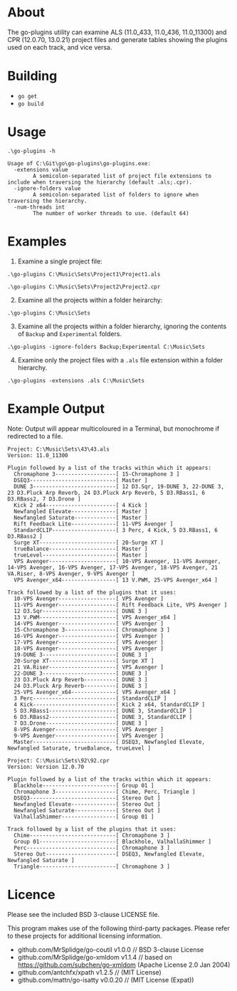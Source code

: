 # About

The go-plugins utility can examine ALS (11.0_433, 11.0_436, 11.0_11300) and CPR (12.0.70, 13.0.21) project files and generate tables showing the plugins used on each track, and vice versa.

# Building

* ```go get```
* ```go build```

# Usage

```
.\go-plugins -h

Usage of C:\Git\go\go-plugins\go-plugins.exe:
  -extensions value
        A semicolon-separated list of project file extensions to include when traversing the hierarchy (default .als;.cpr).
  -ignore-folders value
        A semicolon-separated list of folders to ignore when traversing the hierarchy.
  -num-threads int
        The number of worker threads to use. (default 64)
```

# Examples

1. Examine a single project file:

```
.\go-plugins C:\Music\Sets\Project1\Project1.als
```
```
.\go-plugins C:\Music\Sets\Project2\Project2.cpr
```

2. Examine all the projects within a folder heirarchy:

```
.\go-plugins C:\Music\Sets
```

3. Examine all the projects within a folder hierarchy, ignoring the contents of ```Backup``` and ```Experimental``` folders.

```
.\go-plugins -ignore-folders Backup;Experimental C:\Music\Sets
```

4. Examine only the project files with a ```.als``` file extension within a folder hierarchy.

```
.\go-plugins -extensions .als C:\Music\Sets
```

# Example Output

Note: Output will appear multicoloured in a Terminal, but monochrome if redirected to a file.

```
Project: C:\Music\Sets\43\43.als
Version: 11.0_11300

Plugin followed by a list of the tracks within which it appears:
  Chromaphone 3‐‐‐‐‐‐‐‐‐‐‐‐‐‐‐‐‐‐‐[ 15-Chromaphone 3 ]
  DSEQ3‐‐‐‐‐‐‐‐‐‐‐‐‐‐‐‐‐‐‐‐‐‐‐‐‐‐‐[ Master ]
  DUNE 3‐‐‐‐‐‐‐‐‐‐‐‐‐‐‐‐‐‐‐‐‐‐‐‐‐‐[ 12 D3.Sqr, 19-DUNE 3, 22-DUNE 3, 23 D3.Pluck Arp Reverb, 24 D3.Pluck Arp Reverb, 5 D3.RBass1, 6 D3.RBass2, 7 D3.Drone ]
  Kick 2 x64‐‐‐‐‐‐‐‐‐‐‐‐‐‐‐‐‐‐‐‐‐‐[ 4 Kick ]
  Newfangled Elevate‐‐‐‐‐‐‐‐‐‐‐‐‐‐[ Master ]
  Newfangled Saturate‐‐‐‐‐‐‐‐‐‐‐‐‐[ Master ]
  Rift Feedback Lite‐‐‐‐‐‐‐‐‐‐‐‐‐‐[ 11-VPS Avenger ]
  StandardCLIP‐‐‐‐‐‐‐‐‐‐‐‐‐‐‐‐‐‐‐‐[ 3 Perc, 4 Kick, 5 D3.RBass1, 6 D3.RBass2 ]
  Surge XT‐‐‐‐‐‐‐‐‐‐‐‐‐‐‐‐‐‐‐‐‐‐‐‐[ 20-Surge XT ]
  trueBalance‐‐‐‐‐‐‐‐‐‐‐‐‐‐‐‐‐‐‐‐‐[ Master ]
  trueLevel‐‐‐‐‐‐‐‐‐‐‐‐‐‐‐‐‐‐‐‐‐‐‐[ Master ]
  VPS Avenger‐‐‐‐‐‐‐‐‐‐‐‐‐‐‐‐‐‐‐‐‐[ 10-VPS Avenger, 11-VPS Avenger, 14-VPS Avenger, 16-VPS Avenger, 17-VPS Avenger, 18-VPS Avenger, 21 VA.Riser, 8-VPS Avenger, 9-VPS Avenger ]
  VPS Avenger_x64‐‐‐‐‐‐‐‐‐‐‐‐‐‐‐‐‐[ 13 V.PWM, 25-VPS Avenger_x64 ]

Track followed by a list of the plugins that it uses:
  10-VPS Avenger‐‐‐‐‐‐‐‐‐‐‐‐‐‐‐‐‐‐[ VPS Avenger ]
  11-VPS Avenger‐‐‐‐‐‐‐‐‐‐‐‐‐‐‐‐‐‐[ Rift Feedback Lite, VPS Avenger ]
  12 D3.Sqr‐‐‐‐‐‐‐‐‐‐‐‐‐‐‐‐‐‐‐‐‐‐‐[ DUNE 3 ]
  13 V.PWM‐‐‐‐‐‐‐‐‐‐‐‐‐‐‐‐‐‐‐‐‐‐‐‐[ VPS Avenger_x64 ]
  14-VPS Avenger‐‐‐‐‐‐‐‐‐‐‐‐‐‐‐‐‐‐[ VPS Avenger ]
  15-Chromaphone 3‐‐‐‐‐‐‐‐‐‐‐‐‐‐‐‐[ Chromaphone 3 ]
  16-VPS Avenger‐‐‐‐‐‐‐‐‐‐‐‐‐‐‐‐‐‐[ VPS Avenger ]
  17-VPS Avenger‐‐‐‐‐‐‐‐‐‐‐‐‐‐‐‐‐‐[ VPS Avenger ]
  18-VPS Avenger‐‐‐‐‐‐‐‐‐‐‐‐‐‐‐‐‐‐[ VPS Avenger ]
  19-DUNE 3‐‐‐‐‐‐‐‐‐‐‐‐‐‐‐‐‐‐‐‐‐‐‐[ DUNE 3 ]
  20-Surge XT‐‐‐‐‐‐‐‐‐‐‐‐‐‐‐‐‐‐‐‐‐[ Surge XT ]
  21 VA.Riser‐‐‐‐‐‐‐‐‐‐‐‐‐‐‐‐‐‐‐‐‐[ VPS Avenger ]
  22-DUNE 3‐‐‐‐‐‐‐‐‐‐‐‐‐‐‐‐‐‐‐‐‐‐‐[ DUNE 3 ]
  23 D3.Pluck Arp Reverb‐‐‐‐‐‐‐‐‐‐[ DUNE 3 ]
  24 D3.Pluck Arp Reverb‐‐‐‐‐‐‐‐‐‐[ DUNE 3 ]
  25-VPS Avenger_x64‐‐‐‐‐‐‐‐‐‐‐‐‐‐[ VPS Avenger_x64 ]
  3 Perc‐‐‐‐‐‐‐‐‐‐‐‐‐‐‐‐‐‐‐‐‐‐‐‐‐‐[ StandardCLIP ]
  4 Kick‐‐‐‐‐‐‐‐‐‐‐‐‐‐‐‐‐‐‐‐‐‐‐‐‐‐[ Kick 2 x64, StandardCLIP ]
  5 D3.RBass1‐‐‐‐‐‐‐‐‐‐‐‐‐‐‐‐‐‐‐‐‐[ DUNE 3, StandardCLIP ]
  6 D3.RBass2‐‐‐‐‐‐‐‐‐‐‐‐‐‐‐‐‐‐‐‐‐[ DUNE 3, StandardCLIP ]
  7 D3.Drone‐‐‐‐‐‐‐‐‐‐‐‐‐‐‐‐‐‐‐‐‐‐[ DUNE 3 ]
  8-VPS Avenger‐‐‐‐‐‐‐‐‐‐‐‐‐‐‐‐‐‐‐[ VPS Avenger ]
  9-VPS Avenger‐‐‐‐‐‐‐‐‐‐‐‐‐‐‐‐‐‐‐[ VPS Avenger ]
  Master‐‐‐‐‐‐‐‐‐‐‐‐‐‐‐‐‐‐‐‐‐‐‐‐‐‐[ DSEQ3, Newfangled Elevate, Newfangled Saturate, trueBalance, trueLevel ]

Project: C:\Music\Sets\92\92.cpr
Version: Version 12.0.70

Plugin followed by a list of the tracks within which it appears:
  Blackhole‐‐‐‐‐‐‐‐‐‐‐‐‐‐‐‐‐‐‐‐‐‐‐[ Group 01 ]
  Chromaphone 3‐‐‐‐‐‐‐‐‐‐‐‐‐‐‐‐‐‐‐[ Chime, Perc, Triangle ]
  DSEQ3‐‐‐‐‐‐‐‐‐‐‐‐‐‐‐‐‐‐‐‐‐‐‐‐‐‐‐[ Stereo Out ]
  Newfangled Elevate‐‐‐‐‐‐‐‐‐‐‐‐‐‐[ Stereo Out ]
  Newfangled Saturate‐‐‐‐‐‐‐‐‐‐‐‐‐[ Stereo Out ]
  ValhallaShimmer‐‐‐‐‐‐‐‐‐‐‐‐‐‐‐‐‐[ Group 01 ]

Track followed by a list of the plugins that it uses:
  Chime‐‐‐‐‐‐‐‐‐‐‐‐‐‐‐‐‐‐‐‐‐‐‐‐‐‐‐[ Chromaphone 3 ]
  Group 01‐‐‐‐‐‐‐‐‐‐‐‐‐‐‐‐‐‐‐‐‐‐‐‐[ Blackhole, ValhallaShimmer ]
  Perc‐‐‐‐‐‐‐‐‐‐‐‐‐‐‐‐‐‐‐‐‐‐‐‐‐‐‐‐[ Chromaphone 3 ]
  Stereo Out‐‐‐‐‐‐‐‐‐‐‐‐‐‐‐‐‐‐‐‐‐‐[ DSEQ3, Newfangled Elevate, Newfangled Saturate ]
  Triangle‐‐‐‐‐‐‐‐‐‐‐‐‐‐‐‐‐‐‐‐‐‐‐‐[ Chromaphone 3 ]

```

# Licence

Please see the included BSD 3-clause LICENSE file.

This program makes use of the following third-party packages. Please refer to these projects for additional licensing information.

* github.com/MrSplidge/go-coutil v1.0.0 // BSD 3-clause License
* github.com/MrSplidge/go-xmldom v1.1.4 // based on https://github.com/subchen/go-xmldom (Apache License 2.0 Jan 2004)
* github.com/antchfx/xpath v1.2.5 // (MIT License)
* github.com/mattn/go-isatty v0.0.20 // (MIT License (Expat))
